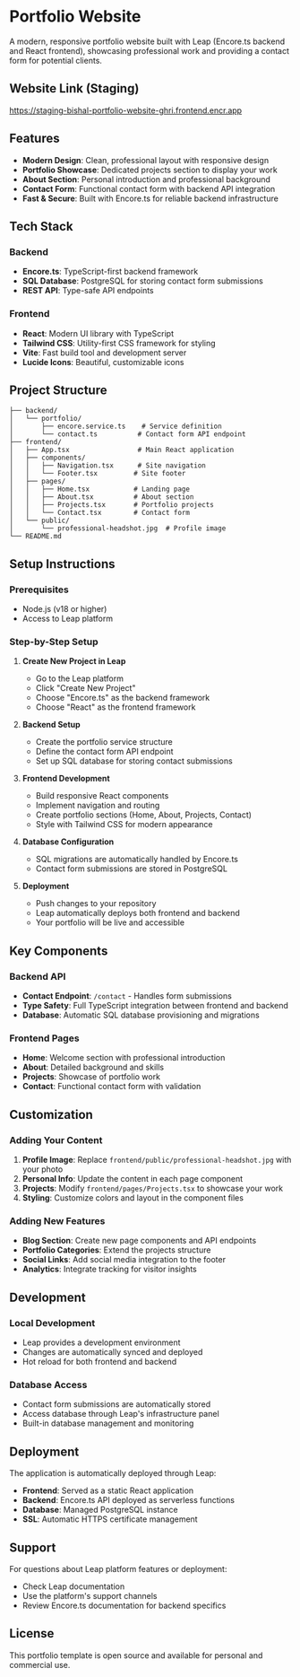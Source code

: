 # Portfolio Website

A modern, responsive portfolio website built with Leap (Encore.ts backend and React frontend), showcasing professional work and providing a contact form for potential clients.

## Website Link (Staging)

https://staging-bishal-portfolio-website-ghri.frontend.encr.app

## Features

- **Modern Design**: Clean, professional layout with responsive design
- **Portfolio Showcase**: Dedicated projects section to display your work
- **About Section**: Personal introduction and professional background
- **Contact Form**: Functional contact form with backend API integration
- **Fast & Secure**: Built with Encore.ts for reliable backend infrastructure

## Tech Stack

### Backend
- **Encore.ts**: TypeScript-first backend framework
- **SQL Database**: PostgreSQL for storing contact form submissions
- **REST API**: Type-safe API endpoints

### Frontend
- **React**: Modern UI library with TypeScript
- **Tailwind CSS**: Utility-first CSS framework for styling
- **Vite**: Fast build tool and development server
- **Lucide Icons**: Beautiful, customizable icons

## Project Structure

```
├── backend/
│   └── portfolio/
│       ├── encore.service.ts    # Service definition
│       └── contact.ts          # Contact form API endpoint
├── frontend/
│   ├── App.tsx                 # Main React application
│   ├── components/
│   │   ├── Navigation.tsx      # Site navigation
│   │   └── Footer.tsx         # Site footer
│   ├── pages/
│   │   ├── Home.tsx           # Landing page
│   │   ├── About.tsx          # About section
│   │   ├── Projects.tsx       # Portfolio projects
│   │   └── Contact.tsx        # Contact form
│   └── public/
│       └── professional-headshot.jpg  # Profile image
└── README.md
```

## Setup Instructions

### Prerequisites
- Node.js (v18 or higher)
- Access to Leap platform

### Step-by-Step Setup

1. **Create New Project in Leap**
   - Go to the Leap platform
   - Click "Create New Project"
   - Choose "Encore.ts" as the backend framework
   - Choose "React" as the frontend framework

2. **Backend Setup**
   - Create the portfolio service structure
   - Define the contact form API endpoint
   - Set up SQL database for storing contact submissions

3. **Frontend Development**
   - Build responsive React components
   - Implement navigation and routing
   - Create portfolio sections (Home, About, Projects, Contact)
   - Style with Tailwind CSS for modern appearance

4. **Database Configuration**
   - SQL migrations are automatically handled by Encore.ts
   - Contact form submissions are stored in PostgreSQL

5. **Deployment**
   - Push changes to your repository
   - Leap automatically deploys both frontend and backend
   - Your portfolio will be live and accessible

## Key Components

### Backend API
- **Contact Endpoint**: `/contact` - Handles form submissions
- **Type Safety**: Full TypeScript integration between frontend and backend
- **Database**: Automatic SQL database provisioning and migrations

### Frontend Pages
- **Home**: Welcome section with professional introduction
- **About**: Detailed background and skills
- **Projects**: Showcase of portfolio work
- **Contact**: Functional contact form with validation

## Customization

### Adding Your Content
1. **Profile Image**: Replace `frontend/public/professional-headshot.jpg` with your photo
2. **Personal Info**: Update the content in each page component
3. **Projects**: Modify `frontend/pages/Projects.tsx` to showcase your work
4. **Styling**: Customize colors and layout in the component files

### Adding New Features
- **Blog Section**: Create new page components and API endpoints
- **Portfolio Categories**: Extend the projects structure
- **Social Links**: Add social media integration to the footer
- **Analytics**: Integrate tracking for visitor insights

## Development

### Local Development
- Leap provides a development environment
- Changes are automatically synced and deployed
- Hot reload for both frontend and backend

### Database Access
- Contact form submissions are automatically stored
- Access database through Leap's infrastructure panel
- Built-in database management and monitoring

## Deployment

The application is automatically deployed through Leap:
- **Frontend**: Served as a static React application
- **Backend**: Encore.ts API deployed as serverless functions
- **Database**: Managed PostgreSQL instance
- **SSL**: Automatic HTTPS certificate management

## Support

For questions about Leap platform features or deployment:
- Check Leap documentation
- Use the platform's support channels
- Review Encore.ts documentation for backend specifics

## License

This portfolio template is open source and available for personal and commercial use.
